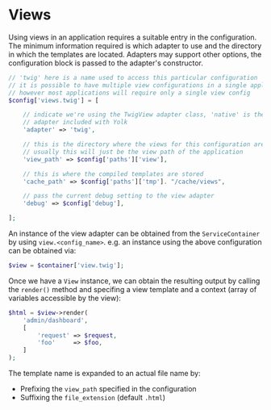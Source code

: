 # Views

Using views in an application requires a suitable entry in the configuration.
The minimum information required is which adapter to use and the directory in
which the templates are located. Adapters may support other options, the
configuration block is passed to the adapter's constructor.

```php
// 'twig' here is a name used to access this particular configuration
// it is possible to have multiple view configurations in a single application,
// however most applications will require only a single view config
$config['views.twig'] = [

    // indicate we're using the TwigView adapter class, 'native' is the other
    // adapter included with Yolk
    'adapter' => 'twig',

    // this is the directory where the views for this configuration are found
    // usually this will just be the view path of the application
    'view_path' => $config['paths']['view'],

    // this is where the compiled templates are stored
    'cache_path' => $config['paths']['tmp']. "/cache/views",

    // pass the current debug setting to the view adapter
    'debug' => $config['debug'],

];
```

An instance of the view adapter can be obtained from the `ServiceContainer`
by using `view.<config_name>`. e.g. an instance using the above configuration
can be obtained via:

```php
$view = $container['view.twig'];
```

Once we have a `View` instance, we can obtain the resulting output by calling
the `render()` method and specifing a view template and a context (array of
variables accessible by the view):

```php
$html = $view->render(
	'admin/dashboard',
	[
		'request' => $request,
		'foo'     => $foo,
	]
);
```

The template name is expanded to an actual file name by:
* Prefixing the `view_path` specified in the configuration
* Suffixing the `file_extension` (default `.html`)

